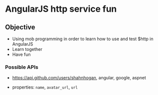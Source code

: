 # AngularJS http service fun

## Objective
- Using mob programming in order to learn how to use and test $http in AngularJS
- Learn together
- Have fun

### Possible APIs
- https://api.github.com/users/shahnhogan, angular, google, aspnet
 
 - properties: `name`, `avatar_url`, `url`
